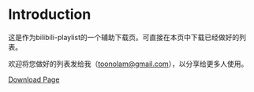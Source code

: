 # Introduction

这是作为bilibili-playlist的一个辅助下载页。可直接在本页中下载已经做好的列表。

欢迎将您做好的列表发给我（toonolam@gmail.com），以分享给更多人使用。

[Download Page](https://tohno-kun.github.io/bilibili-playlist/download-page/)